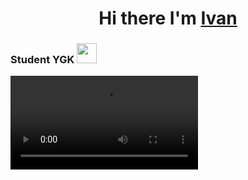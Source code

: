 <h1 align="center">Hi there I'm <a href="https://vk.com/" target="_blank"> Ivan</a> 
<h3 align="left">Student YGK</a> 
<img src="https://github.com/blackcater/blackcater/raw/main/images/Hi.gif" height="32"/></h1>
<video background-size:cover src="https://github.com/Ronzez/Animate/blob/main/kandinsky-video-1709365542549.mp4"/>